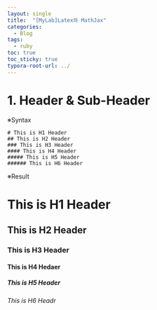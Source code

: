 ```yaml
---
layout: single
title:  "[MyLab]Latex와 MathJax"
categories: 
  - Blog
tags:
  - ruby
toc: true
toc_sticky: true
typora-root-url: ../
---
```



# 1. Header & Sub-Header


※Syntax
```
# This is H1 Header
## This is H2 Header
### This is H3 Header
#### This is H4 Header
##### This is H5 Header
###### This is H6 Header
```
※Result
# This is H1 Header
## This is H2 Header
### This is H3 Header
#### This is H4 Hedaer
##### This is H5 Header
###### This is H6 Headr

